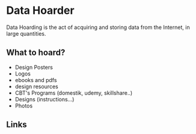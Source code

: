 # Data Hoarder

Data Hoarding is the act of acquiring and storing data from the Internet, in large quantities.

## What to hoard?

* Design Posters
* Logos
* ebooks and pdfs
* design resources
* CBT's Programs \(domestik, udemy, skillshare..\)
* Designs \(instructions...\)
* Photos

## Links



